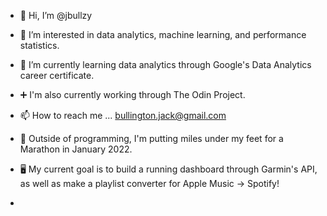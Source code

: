 - 👋 Hi, I’m @jbullzy
- 👀 I’m interested in data analytics, machine learning, and performance statistics. 
- 🌱 I’m currently learning data analytics through Google's Data Analytics career certificate.
- ➕ I'm also currently working through The Odin Project. 


- 📫 How to reach me ... bullington.jack@gmail.com


- 👣 Outside of programming, I'm putting miles under my feet for a Marathon in January 2022. 
- 🖥 My current goal is to build a running dashboard through Garmin's API, as well as make a playlist converter for Apple Music -> Spotify!
- 
<!---
jbullzy/jbullzy is a ✨ special ✨ repository because its `README.md` (this file) appears on your GitHub profile.
You can click the Preview link to take a look at your changes.
--->
